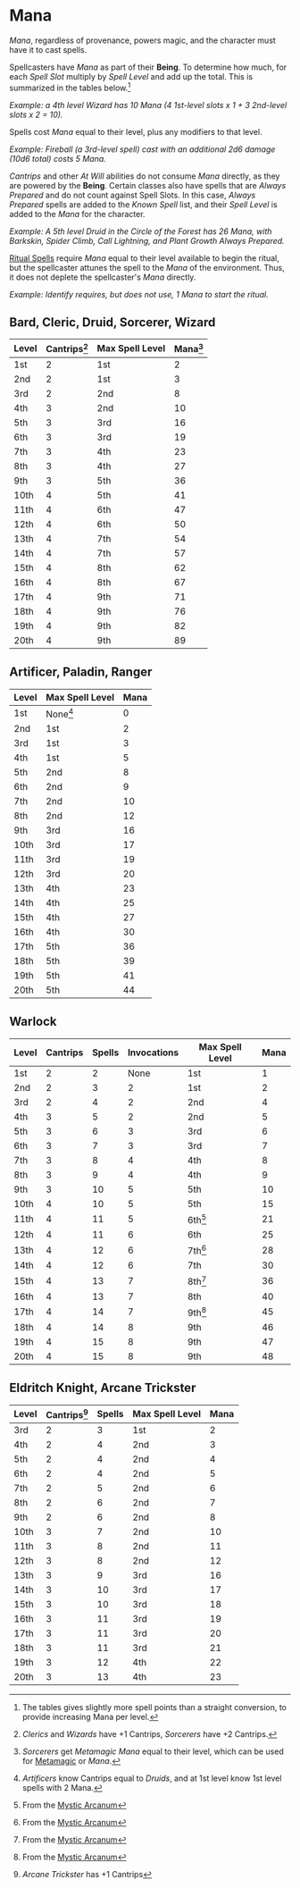 # Mana

*Mana*, regardless of provenance, powers magic, and the character must have it to cast spells.

Spellcasters have *Mana* as part of their **Being**. To determine how much, for each *Spell Slot* multiply by *Spell Level* and add up the total. This is summarized in the tables below.[^1]

*Example: a 4th level Wizard has 10 Mana (4 1st-level slots x 1 + 3 2nd-level slots x 2 = 10).*

Spells cost *Mana* equal to their level, plus any modifiers to that level.

*Example: Fireball (a 3rd-level spell) cast with an additional 2d6 damage (10d6 total) costs 5 Mana.*

*Cantrips* and other *At Will* abilities do not consume *Mana* directly, as they are powered by the **Being**.
Certain classes also have spells that are *Always Prepared* and do not count against Spell Slots.
In this case, *Always Prepared* spells are added to the *Known Spell* list, and their *Spell Level* is added to the *Mana* for the character.

*Example: A 5th level Druid in the Circle of the Forest has 26 Mana, with Barkskin, Spider Climb, Call Lightning, and Plant Growth Always Prepared.*

[Ritual Spells] require *Mana* equal to their level available to begin the ritual, but the spellcaster attunes the spell to the *Mana* of the environment.
Thus, it does not deplete the spellcaster's *Mana* directly.

*Example: Identify requires, but does not use, 1 Mana to start the ritual.*

## Bard, Cleric, Druid, Sorcerer, Wizard

| Level| Cantrips[^2] | Max Spell Level | Mana[^3]|
| ---- | ------------ | --------------- | ------- |
| 1st  | 2            | 1st             |  2      |
| 2nd  | 2            | 1st             |  3      |
| 3rd  | 2            | 2nd             |  8      |
| 4th  | 3            | 2nd             | 10      |
| 5th  | 3            | 3rd             | 16      |
| 6th  | 3            | 3rd             | 19      |
| 7th  | 3            | 4th             | 23      |
| 8th  | 3            | 4th             | 27      |
| 9th  | 3            | 5th             | 36      |
| 10th | 4            | 5th             | 41      |
| 11th | 4            | 6th             | 47      |
| 12th | 4            | 6th             | 50      |
| 13th | 4            | 7th             | 54      |
| 14th | 4            | 7th             | 57      |
| 15th | 4            | 8th             | 62      |
| 16th | 4            | 8th             | 67      |
| 17th | 4            | 9th             | 71      |
| 18th | 4            | 9th             | 76      |
| 19th | 4            | 9th             | 82      |
| 20th | 4            | 9th             | 89      |

## Artificer, Paladin, Ranger

| Level| Max Spell Level | Mana |
| ---- | --------------- | ---- |
| 1st  | None[^4]        |  0   |
| 2nd  | 1st             |  2   |
| 3rd  | 1st             |  3   |
| 4th  | 1st             |  5   |
| 5th  | 2nd             |  8   |
| 6th  | 2nd             |  9   |
| 7th  | 2nd             | 10   |
| 8th  | 2nd             | 12   |
| 9th  | 3rd             | 16   |
| 10th | 3rd             | 17   |
| 11th | 3rd             | 19   |
| 12th | 3rd             | 20   |
| 13th | 4th             | 23   |
| 14th | 4th             | 25   |
| 15th | 4th             | 27   |
| 16th | 4th             | 30   |
| 17th | 5th             | 36   |
| 18th | 5th             | 39   |
| 19th | 5th             | 41   |
| 20th | 5th             | 44   |

## Warlock

| Level| Cantrips | Spells | Invocations | Max Spell Level | Mana |
| ---- | -------- | ------ | ----------- | --------------- | ---- |
| 1st  |  2       |  2     | None        |  1st            |  1   |
| 2nd  |  2       |  3     | 2           |  1st            |  2   |
| 3rd  |  2       |  4     | 2           |  2nd            |  4   |
| 4th  |  3       |  5     | 2           |  2nd            |  5   |
| 5th  |  3       |  6     | 3           |  3rd            |  6   |
| 6th  |  3       |  7     | 3           |  3rd            |  7   |
| 7th  |  3       |  8     | 4           |  4th            |  8   |
| 8th  |  3       |  9     | 4           |  4th            |  9   |
| 9th  |  3       | 10     | 5           |  5th            | 10   |
| 10th |  4       | 10     | 5           |  5th            | 15   |
| 11th |  4       | 11     | 5           |  6th[^5]        | 21   |
| 12th |  4       | 11     | 6           |  6th            | 25   |
| 13th |  4       | 12     | 6           |  7th[^5]        | 28   |
| 14th |  4       | 12     | 6           |  7th            | 30   |
| 15th |  4       | 13     | 7           |  8th[^5]        | 36   |
| 16th |  4       | 13     | 7           |  8th            | 40   |
| 17th |  4       | 14     | 7           |  9th[^5]        | 45   |
| 18th |  4       | 14     | 8           |  9th            | 46   |
| 19th |  4       | 15     | 8           |  9th            | 47   |
| 20th |  4       | 15     | 8           |  9th            | 48   |

## Eldritch Knight, Arcane Trickster

| Level| Cantrips[^6] | Spells | Max Spell Level | Mana |
| ---- | ------------ | ------ | --------------- | ---- |
| 3rd  |  2           |  3     |  1st            |  2   |
| 4th  |  2           |  4     |  2nd            |  3   |
| 5th  |  2           |  4     |  2nd            |  4   |
| 6th  |  2           |  4     |  2nd            |  5   |
| 7th  |  2           |  5     |  2nd            |  6   |
| 8th  |  2           |  6     |  2nd            |  7   |
| 9th  |  2           |  6     |  2nd            |  8   |
| 10th |  3           |  7     |  2nd            | 10   |
| 11th |  3           |  8     |  2nd            | 11   |
| 12th |  3           |  8     |  2nd            | 12   |
| 13th |  3           |  9     |  3rd            | 16   |
| 14th |  3           | 10     |  3rd            | 17   |
| 15th |  3           | 10     |  3rd            | 18   |
| 16th |  3           | 11     |  3rd            | 19   |
| 17th |  3           | 11     |  3rd            | 20   |
| 18th |  3           | 11     |  3rd            | 21   |
| 19th |  3           | 12     |  4th            | 22   |
| 20th |  3           | 13     |  4th            | 23   |

[^1]: The tables gives slightly more spell points than a straight conversion, to provide increasing Mana per level.

[^2]: *Clerics* and *Wizards* have +1 Cantrips, *Sorcerers* have +2 Cantrips.

[^3]: *Sorcerers* get *Metamagic Mana* equal to their level, which can be used for [Metamagic] or *Mana*.

[^4]: *Artificers* know Cantrips equal to *Druids*, and at 1st level know 1st level spells with 2 Mana.

[^5]: From the [Mystic Arcanum](https://www.dndbeyond.com/sources/basic-rules/classes#MysticArcanum)

[^6]: *Arcane Trickster* has +1 Cantrips

[Metamagic]: https://www.dndbeyond.com/sources/basic-rules/classes#Metamagic
[Ritual Spells]: https://www.dndbeyond.com/sources/phb/customization-options#RitualCaster
